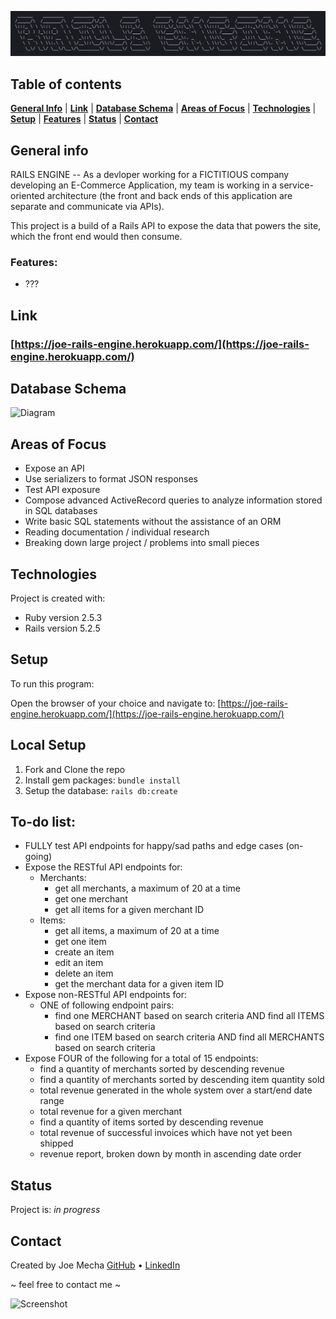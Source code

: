 ![Title image](lib/images/title_rails_engine.jpeg)

<!-- [![Build Status](https://travis-ci.com/joemecha/rails-engine.svg?branch=main)](https://travis-ci.com/joemecha/rails-engine) -->
## Table of contents
[**General Info**](#general-info) |
[**Link**](#link) |
[**Database Schema**](#database-schema) |
[**Areas of Focus**](#areas-of-focus) |
[**Technologies**](#technologies) |
[**Setup**](#setup) |
[**Features**](#features) |
[**Status**](#status) | 
[**Contact**](contact)


## General info
RAILS ENGINE -- As a devloper working for a FICTITIOUS company developing an E-Commerce Application, my team is working in a service-oriented architecture (the front and back ends of this application are separate and communicate via APIs). 

This project is a build of a Rails API to expose the data that powers the site, which the front end would then consume.

### Features:
  * ???

  

## Link
### [https://joe-rails-engine.herokuapp.com/](https://joe-rails-engine.herokuapp.com/)

## Database Schema
![Diagram](lib/images/esty-shop_diagram.jpeg "Database Schema")

## Areas of Focus
* Expose an API
* Use serializers to format JSON responses
* Test API exposure
* Compose advanced ActiveRecord queries to analyze information stored in SQL databases 
* Write basic SQL statements without the assistance of an ORM
* Reading documentation / individual research
* Breaking down large project / problems into small pieces

## Technologies
Project is created with:
* Ruby version 2.5.3
* Rails version 5.2.5

## Setup
To run this program:

Open the browser of your choice and navigate to:
[https://joe-rails-engine.herokuapp.com/](https://joe-rails-engine.herokuapp.com/)

   ## Local Setup

   1. Fork and Clone the repo
   2. Install gem packages: `bundle install`
   3. Setup the database: `rails db:create`

## To-do list:
* FULLY test API endpoints for happy/sad paths and edge cases (on-going)
* Expose the RESTful API endpoints for:
  * Merchants:
    - get all merchants, a maximum of 20 at a time
    - get one merchant
    - get all items for a given merchant ID
  * Items:
    - get all items, a maximum of 20 at a time
    - get one item
    - create an item
    - edit an item
    - delete an item
    - get the merchant data for a given item ID
* Expose non-RESTful API endpoints for:
  * ONE of following endpoint pairs:
    * find one MERCHANT based on search criteria AND find all ITEMS based on search criteria
    * find one ITEM based on search criteria AND find all MERCHANTS based on search criteria
* Expose FOUR of the following for a total of 15 endpoints:
  * find a quantity of merchants sorted by descending revenue
  * find a quantity of merchants sorted by descending item quantity sold
  * total revenue generated in the whole system over a start/end date range
  * total revenue for a given merchant
  * find a quantity of items sorted by descending revenue
  * total revenue of successful invoices which have not yet been shipped
  * revenue report, broken down by month in ascending date order

## Status
Project is: _in progress_

## Contact
Created by
Joe Mecha [GitHub](https://github.com/joemecha) • [LinkedIn](https://www.linkedin.com/in/joemecha/)

~ feel free to contact me ~

![Screenshot](lib/images/screenshot.jpeg)